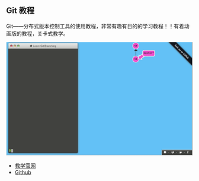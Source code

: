 ## Git 教程

Git——分布式版本控制工具的使用教程，非常有趣有目的的学习教程！！有着动画版的教程，关卡式教学。

![git 教程](../pics/git-guide.gif)

* [教学官网](https://learngitbranching.js.org/)
* [Github](https://github.com/pcottle/learnGitBranching)
